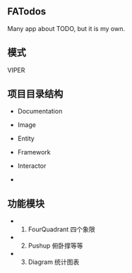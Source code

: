 ## FATodos
Many app about TODO, but it is my own.

## 模式
VIPER

## 项目目录结构
* Documentation
* Image
* Entity
* Framework

* Interactor
* 


## 功能模块
* 1. FourQuadrant 四个象限
* 2. Pushup 俯卧撑等等
* 3. Diagram 统计图表